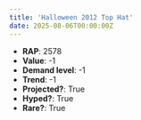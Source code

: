 ```yaml
---
title: 'Halloween 2012 Top Hat'
date: 2025-08-06T00:00:00Z
---
```

- **RAP**: 2578
- **Value**: -1
- **Demand level**: -1
- **Trend**: -1
- **Projected?**: True
- **Hyped?**: True
- **Rare?**: True
